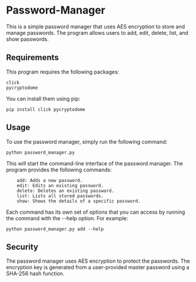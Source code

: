 # Password-Manager

This is a simple password manager that uses AES encryption to store and manage passwords. The program allows users to add, edit, delete, list, and show passwords.

## Requirements

This program requires the following packages:

    click
    pycryptodome

You can install them using pip:


    pip install click pycryptodome

## Usage

To use the password manager, simply run the following command:

    python password_manager.py

This will start the command-line interface of the password manager. The program provides the following commands:

        add: Adds a new password.
        edit: Edits an existing password.
        delete: Deletes an existing password.
        list: Lists all stored passwords.
        show: Shows the details of a specific password.

Each command has its own set of options that you can access by running the command with the --help option. For example:

    python password_manager.py add --help

## Security

The password manager uses AES encryption to protect the passwords. The encryption key is generated from a user-provided master password using a SHA-256 hash function.
